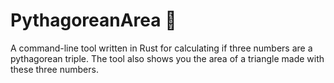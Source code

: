# PythagoreanArea :triangular_ruler:
A command-line tool written in Rust for calculating if three numbers are a pythagorean triple. 
The tool also shows you the area of a triangle made with these three numbers.
